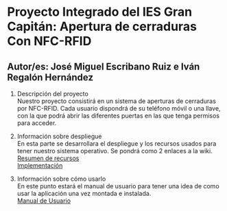 
#  Proyecto Integrado del IES Gran Capitán: Apertura de cerraduras Con NFC-RFID
## Autor/es: José Miguel Escribano Ruiz e Iván Regalón Hernández

1. Descripción del proyecto  
Nuestro proyecto consistirá en un sistema de aperturas de cerraduras por NFC-RFID. Cada usuario dispondrá de su teléfono móvil o una llave, con la que podrá abrir las diferentes puertas en las que tenga permisos para acceder.

2. Información sobre despliegue  
En esta parte se desarrollara el despliegue y los recursos usados para tener nuestro sistema operativo. Se pondrá como 2 enlaces a la wiki.  
[Resumen de recursos](https://github.com/iesgrancapitan-proyectos/202021asir_junio_unlockNFC-escribano_regalon/wiki/7Doc_Recursos#recursos)  
[Implementación](https://github.com/iesgrancapitan-proyectos/202021asir_junio_unlockNFC-escribano_regalon/wiki/6Doc_Implantaci%C3%B3n#implantaci%C3%B3n)

3. Información sobre cómo usarlo  
En este punto estará el manual de usuario para tener una idea de como usar la aplicación una vez montada e instalada.  
[Manual de Usuario](https://github.com/iesgrancapitan-proyectos/202021asir_junio_unlockNFC-escribano_regalon/wiki/Manual_Usuario#manual-de-usuario) 








